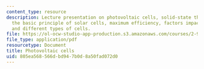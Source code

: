 ```yaml
---
content_type: resource
description: Lecture presentation on photovoltaic cells, solid-state thermionics,
  the basic principle of solar cells, maximum efficiency, factors impacting efficiency,
  and different types of cells.
file: https://ol-ocw-studio-app-production.s3.amazonaws.com/courses/2-997-direct-solar-thermal-to-electrical-energy-conversion-technologies-fall-2009/805ea568566dbd947b0d8a50fad072d0_MIT2_997F09_lec07.pdf
file_type: application/pdf
resourcetype: Document
title: Photovoltaic cells
uid: 805ea568-566d-bd94-7b0d-8a50fad072d0
---
```

